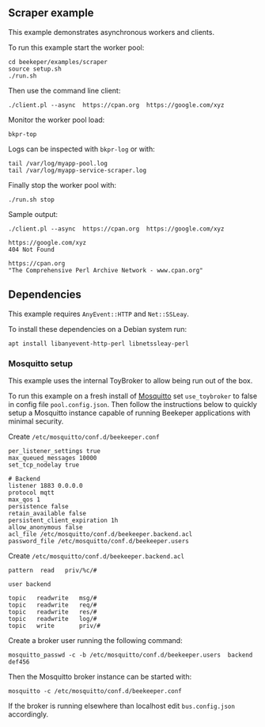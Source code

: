 ## Scraper example

This example demonstrates asynchronous workers and clients. 


To run this example start the worker pool:
```
cd beekeper/examples/scraper
source setup.sh
./run.sh
```
Then use the command line client:
```
./client.pl --async  https://cpan.org  https://google.com/xyz
```
Monitor the worker pool load:
```
bkpr-top
```
Logs can be inspected with `bkpr-log` or with:
```
tail /var/log/myapp-pool.log
tail /var/log/myapp-service-scraper.log
```
Finally stop the worker pool with:
```
./run.sh stop
```

Sample output:

```
./client.pl --async  https://cpan.org  https://google.com/xyz

https://google.com/xyz
404 Not Found

https://cpan.org
"The Comprehensive Perl Archive Network - www.cpan.org"
```

## Dependencies

This example requires `AnyEvent::HTTP` and `Net::SSLeay`.

To install these dependencies on a Debian system run:
```
apt install libanyevent-http-perl libnetssleay-perl
```

### Mosquitto setup

This example uses the internal ToyBroker to allow being run out of the box.

To run this example on a fresh install of [Mosquitto](https://mosquitto.org/) set `use_toybroker` 
to false in config file `pool.config.json`. Then follow the instructions below to quickly setup a 
Mosquitto instance capable of running Beekeper applications with minimal security.

Create `/etc/mosquitto/conf.d/beekeeper.conf`
```
per_listener_settings true
max_queued_messages 10000
set_tcp_nodelay true

# Backend
listener 1883 0.0.0.0
protocol mqtt
max_qos 1
persistence false
retain_available false
persistent_client_expiration 1h
allow_anonymous false
acl_file /etc/mosquitto/conf.d/beekeeper.backend.acl
password_file /etc/mosquitto/conf.d/beekeeper.users
```
Create `/etc/mosquitto/conf.d/beekeeper.backend.acl`
```
pattern  read   priv/%c/#

user backend

topic   readwrite   msg/#
topic   readwrite   req/#
topic   readwrite   res/#
topic   readwrite   log/#
topic   write       priv/#
```
Create a broker user running the following command:
```
mosquitto_passwd -c -b /etc/mosquitto/conf.d/beekeeper.users  backend   def456
```
Then the Mosquitto broker instance can be started with:
```
mosquitto -c /etc/mosquitto/conf.d/beekeeper.conf
```
If the broker is running elsewhere than localhost edit `bus.config.json` accordingly.
